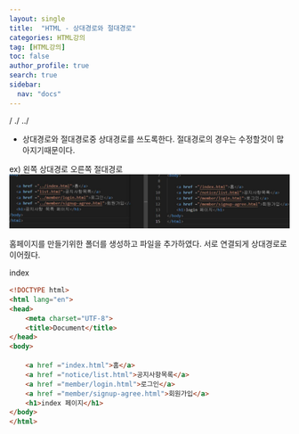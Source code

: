 ```yaml
---
layout: single
title:  "HTML - 상대경로와 절대경로"
categories: HTML강의
tag: [HTML강의]
toc: false
author_profile: true
search: true
sidebar:
  nav: "docs"
---
```



/    ./    ../


- 상대경로와 절대경로중 상대경로를 쓰도록한다. 절대경로의 경우는 수정할것이 많아지기때문이다.

ex) 왼쪽 상대경로 오른쪽 절대경로
![상대경로](/assets/images/상대경로.jpg)



홈페이지를 만들기위한 폴더를 생성하고 파일을 추가하였다.
서로 연결되게 상대경로로 이어줬다.

index
```html
<!DOCTYPE html>
<html lang="en">
<head>
    <meta charset="UTF-8">
    <title>Document</title>
</head>
<body>

    <a href ="index.html">홈</a>
    <a href ="notice/list.html">공지사항목록</a>
    <a href ="member/login.html">로그인</a>
    <a href ="member/signup-agree.html">회원가입</a>
    <h1>index 페이지</h1>
</body>
</html>
```
